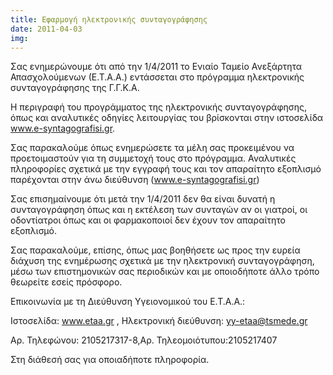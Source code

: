 ```yaml
---
title: Εφαρμογή ηλεκτρονικής συνταγογράφησης
date: 2011-04-03
img: 
---
```

Σας ενημερώνουμε ότι από την 1/4/2011 το Ενιαίο Ταμείο Ανεξάρτητα Απασχολούμενων (Ε.Τ.Α.Α.) εντάσσεται στο πρόγραμμα ηλεκτρονικής συνταγογράφησης της Γ.Γ.Κ.Α.

Η περιγραφή του προγράμματος της ηλεκτρονικής συνταγογράφησης, όπως και αναλυτικές οδηγίες λειτουργίας του βρίσκονται στην ιστοσελίδα www.e-syntagografisi.gr.

Σας παρακαλούμε όπως ενημερώσετε τα μέλη σας προκειμένου να προετοιμαστούν για τη συμμετοχή τους στο πρόγραμμα. Αναλυτικές πληροφορίες σχετικά με την εγγραφή τους και τον απαραίτητο εξοπλισμό παρέχονται στην άνω διεύθυνση (www.e-syntagografisi.gr)

Σας επισημαίνουμε ότι μετά την 1/4/2011 δεν θα είναι δυνατή η συνταγογράφηση όπως και η εκτέλεση των συνταγών αν οι γιατροί, οι οδοντίατροι όπως και οι φαρμακοποιοί δεν έχουν τον απαραίτητο εξοπλισμό.

Σας παρακαλούμε, επίσης, όπως μας βοηθήσετε ως προς την ευρεία διάχυση της ενημέρωσης σχετικά με την ηλεκτρονική συνταγογράφηση, μέσω των επιστημονικών σας περιοδικών και με οποιοδήποτε άλλο τρόπο θεωρείτε εσείς πρόσφορο.

Επικοινωνία με τη Διεύθυνση Υγειονομικού του Ε.Τ.Α.Α.:

Ιστοσελίδα: www.etaa.gr , Ηλεκτρονική διεύθυνση: yy-etaa@tsmede.gr

Αρ. Τηλεφώνου: 2105217317-8,Αρ. Τηλεομοιότυπου:2105217407

Στη διάθεσή σας για οποιαδήποτε πληροφορία.


